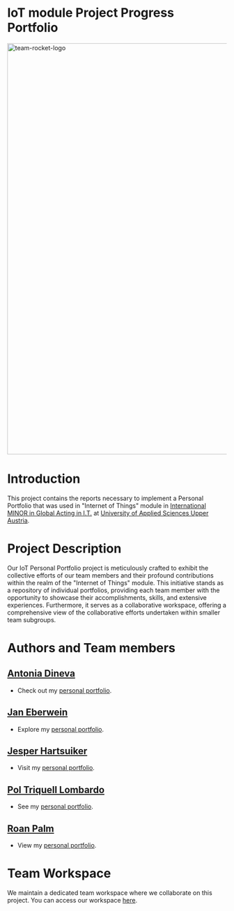 IoT module Project Progress Portfolio
==============================

<img width="943" alt="team-rocket-logo" src="https://github.com/JanEberwein/team-rocket/assets/35955111/1c8c43a0-b868-4fa5-9d3c-e30d30a7de4e">

# Introduction
This project contains the reports necessary to implement a Personal Portfolio that was used in "Internet of Things" module in [International MINOR in Global Acting in I.T.](https://www-eps-udl-cat.translate.goog/ca/internacional/minor-internacional-global-acting-in-ict-00001/?_x_tr_sl=auto&_x_tr_tl=en-EN&_x_tr_hl=auto) at [ University of Applied Sciences Upper Austria](https://www.fh-ooe.at/en/).

# Project Description
Our IoT Personal Portfolio project is meticulously crafted to exhibit the collective efforts of our team members and their profound contributions within the realm of the "Internet of Things" module. This initiative stands as a repository of individual portfolios, providing each team member with the opportunity to showcase their accomplishments, skills, and extensive experiences. Furthermore, it serves as a collaborative workspace, offering a comprehensive view of the collaborative efforts undertaken within smaller team subgroups.

# Authors and Team members
  ## [Antonia Dineva](https://github.com/ToniDineva)

  * Check out my [personal portfolio](/Antonia%20Dineva).

  ## [Jan Eberwein](https://github.com/JanEberwein)
  
  * Explore my [personal portfolio](/Jan%20Eberwein).

  ## [Jesper Hartsuiker](https://github.com/JesperHartsuiker)
  
  * Visit my [personal portfolio](/Jesper%20Hartsuiker).

  ## [Pol Triquell Lombardo](https://github.com/poltriquell)
  
  * See my [personal portfolio](/Pol%20Triquell).

  ## [Roan Palm](https://github.com/ro-palm)
  
  * View my [personal portfolio](/Roan%20Palm).


# Team Workspace

We maintain a dedicated team workspace where we collaborate on this project. You can access our workspace [here](Team%20Workspace).

